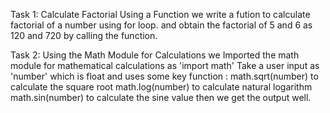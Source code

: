 Task 1: Calculate Factorial Using a Function 
we write a fution to calculate factorial of a number using for loop.
and obtain the factorial of 5 and 6 as 120 and 720 by calling the function.


Task 2: Using the Math Module for Calculations
we Imported the math module for mathematical calculations as 'import math'
Take a user input as 'number' which is float
and uses some key function :
math.sqrt(number) to calculate the square root
math.log(number) to calculate natural logarithm
math.sin(number) to calculate the sine value
then we get the output well.
